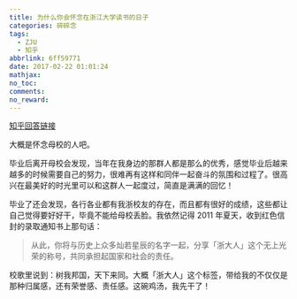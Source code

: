```yaml
---
title: 为什么你会怀念在浙江大学读书的日子
categories: 碎碎念
tags:
  - ZJU
  - 知乎
abbrlink: 6ff59771
date: 2017-02-22 01:01:24
mathjax:
no_toc:
comments:
no_reward: 
---
```

[知乎回答链接](https://www.zhihu.com/question/55911555/answer/147776187)

大概是怀念母校的人吧。

毕业后离开母校会发现，当年在我身边的那群人都是那么的优秀，感觉毕业后越来越多的时候需要自己的努力，很难再有这样和同伴一起奋斗的氛围和过程了。很高兴在最美好的时光里可以和这群人一起度过，简直是满满的回忆！

毕业了还会发现，各行各业都有我浙校友的存在，而且都有很好的成绩，这些都让自己觉得要好好干，毕竟不能给母校丢脸。我依然记得 2011 年夏天，收到红色信封的录取通知书上那句话：<!-- more -->

>从此，你将与历史上众多灿若星辰的名字一起，分享「浙大人」这个无上光荣的称号，共同承担起国家和社会的责任。

校歌里说到：树我邦国，天下来同。大概「浙大人」这个标签，带给我的不仅仅是那种归属感，还有荣誉感、责任感。这碗鸡汤，我先干了！